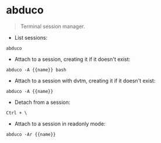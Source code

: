 # abduco

> Terminal session manager.

- List sessions:

`abduco`

- Attach to a session, creating it if it doesn't exist:

`abduco -A {{name}} bash`

- Attach to a session with dvtm, creating it if it doesn't exist:

`abduco -A {{name}}`

- Detach from a session:

`Ctrl + \`

- Attach to a session in readonly mode:

`abduco -Ar {{name}}`
